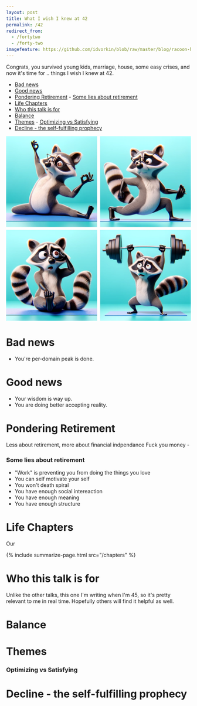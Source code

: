 ```yaml
---
layout: post
title: What I wish I knew at 42
permalink: /42
redirect_from:
  - /fortytwo
  - /forty-two
imagefeature: https://github.com/idvorkin/blob/raw/master/blog/racoon-health-struggle.png
---
```


Congrats, you survived young kids, marriage, house, some easy crises, and now it's time for .. things I wish I knew at 42.

<!-- prettier-ignore-start -->
<!-- vim-markdown-toc GFM -->

- [Bad news](#bad-news)
- [Good news](#good-news)
- [Pondering Retirement](#pondering-retirement)
        - [Some lies about retirement](#some-lies-about-retirement)
- [Life Chapters](#life-chapters)
- [Who this talk is for](#who-this-talk-is-for)
- [Balance](#balance)
- [Themes](#themes)
        - [Optimizing vs Satisfying](#optimizing-vs-satisfying)
- [Decline - the self-fulfilling prophecy](#decline---the-self-fulfilling-prophecy)

<!-- vim-markdown-toc -->
<!-- prettier-ignore-end -->

![](https://github.com/idvorkin/blob/raw/master/blog/racoon-health-struggle.png)

# Bad news

- You're per-domain peak is done.

# Good news

- Your wisdom is way up.
- You are doing better accepting reality.

# Pondering Retirement

Less about retirement, more about financial indpendance
Fuck you money -

### Some lies about retirement

- "Work" is preventing you from doing the things you love
- You can self motivate your self
- You won't death spiral
- You have enough social intereaction
- You have enough meaning
- You have enough structure

# Life Chapters

Our

{% include summarize-page.html src="/chapters" %}

# Who this talk is for

Unlike the other talks, this one I'm writing when I'm 45, so it's pretty relevant to me in real time. Hopefully others will find it helpful as well.

# Balance

# Themes

### Optimizing vs Satisfying

# Decline - the self-fulfilling prophecy
